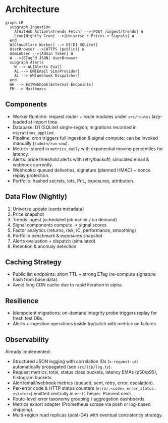# Architecture

```mermaid
graph LR
  subgraph Ingestion
    A[GitHub Action\nTrends Fetch] -->|POST /ingest/trends| W
    Cron[Nightly Cron] -->|Universe + Prices + Signals| W
  end
  W[Cloudflare Worker] --> D[(D1 SQLite)]
  UserBrowser -->|HTTPS (public)| W
  AdminUser -->|Admin Token| W
  W -->|ETag'd JSON| UserBrowser
  subgraph Alerts
    W --> AL[Alerts Eval]
    AL --> EM[Email Sim/Provider]
    AL --> WH[Webhook Dispatcher]
  end
  WH --> ExtWebhook[External Endpoints]
  EM --> Mailboxes
```

## Components
- Worker Runtime: request router + route modules under `src/routes` lazy-loaded at import time.
- Database: D1 (SQLite) single-region; migrations recorded in `migrations_applied`.
- Pipeline: cron triggers full ingestion & signal compute; can be invoked manually (`/admin/run-now`).
- Metrics: stored in `metrics_daily` with exponential moving percentiles for latency.
- Alerts: price threshold alerts with retry/backoff; simulated email & webhook currently.
- Webhooks: queued deliveries, signature (planned HMAC) + nonce replay protection.
- Portfolio: hashed secrets, lots, PnL, exposures, attribution.

## Data Flow (Nightly)
1. Universe update (cards metadata)
2. Price snapshot
3. Trends ingest (scheduled job earlier / on demand)
4. Signal components compute → signal scores
5. Factor analytics (returns, risk, IC, performance, smoothing)
6. Portfolio benchmark & exposures snapshot
7. Alerts evaluation + dispatch (simulated)
8. Retention & anomaly detection

## Caching Strategy
- Public list endpoints: short TTL + strong ETag (re-compute signature hash from base data).
- Avoid long CDN cache due to rapid iteration in alpha.

## Resilience
- Idempotent migrations; on-demand integrity probe triggers replay for fresh test DBs.
- Alerts + ingestion operations inside try/catch with metrics on failures.

## Observability
Already implemented:
- Structured JSON logging with correlation IDs (`x-request-id`) automatically propagated (see `src/lib/log.ts`).
- Request metrics: total, status class buckets, latency EMAs (p50/p95), histogram buckets.
- Alert/email/webhook metrics (queued, sent, retry, error, escalation).
 - Per-error code & HTTP status counters (`error.<code>`, `error_status.<status>`) emitted centrally in `err()` helper.
Planned next:
- Route-level error taxonomy grouping / aggregation dashboards.
- Metrics export adapter (Prometheus scrape via push or log-based shipping).
- Multi-region read replicas (post-GA) with eventual consistency strategy.

